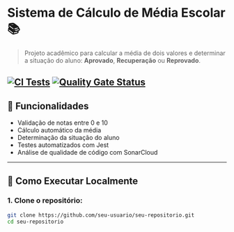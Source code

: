 # Sistema de Cálculo de Média Escolar 📚

> Projeto acadêmico para calcular a média de dois valores e determinar a situação do aluno: **Aprovado**, **Recuperação** ou **Reprovado**.

[![CI Tests](https://github.com/eduardonicioli/validarAluno/actions/workflows/test.yml/badge.svg )](https://github.com/eduardonicioli/validarAluno/actions )
[![Quality Gate Status](https://sonarcloud.io/api/project_badges/measure?project=eduardonicioli_validarAluno&metric=alert_status)](https://sonarcloud.io/summary/new_code?id=eduardonicioli_validarAluno)
---

## 🧪 Funcionalidades

- Validação de notas entre 0 e 10
- Cálculo automático da média
- Determinação da situação do aluno
- Testes automatizados com Jest
- Análise de qualidade de código com SonarCloud

---

## 🚀 Como Executar Localmente

### 1. Clone o repositório:

```bash
git clone https://github.com/seu-usuario/seu-repositorio.git 
cd seu-repositorio
